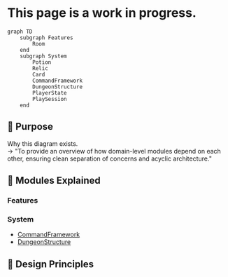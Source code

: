 # This page is a work in progress.

```mermaid
graph TD
    subgraph Features
        Room
    end
    subgraph System
        Potion
        Relic
        Card
        CommandFramework
        DungeonStructure
        PlayerState
        PlaySession
    end
```

## 🎯 Purpose

Why this diagram exists.  
→ "To provide an overview of how domain-level modules depend on each other, ensuring clean separation of concerns and acyclic architecture."

## 🧱 Modules Explained

### Features

### System

- [CommandFramework](./CommandFramework.md)
- [DungeonStructure](./DungeonStructure.md)

## 🔄 Design Principles
